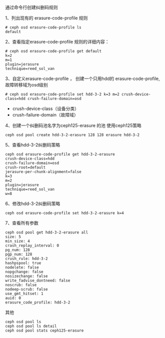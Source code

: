 	
通过命令行创建纠删码规则

1、列出现有的 erasure-code-profile 规则
```
# ceph osd erasure-code-profile ls
default
```
	
2、查看指定erasure-code-profile 规则的详细内容：
```
# ceph osd erasure-code-profile get default
k=2
m=1
plugin=jerasure
technique=reed_sol_van
```
	
3、自定义erasure-code-profile ， 创建一个只用hdd的 erasure-code-profile, 故障转移域为osd级别
```
# ceph osd erasure-code-profile set hdd-3-2 k=3 m=2 crush-device-class=hdd crush-failure-domain=osd
```
- crush-device-class（设备分类）
- crush-failure-domain（故障域）

4、创建一个纠删码池名字为ceph125-erasure 的池 使用ceph125策略
```
ceph osd pool create hdd-3-2-erasure 128 128 erasure hdd-3-2
```

5、查看hdd-3-2纠删码策略
```
ceph osd erasure-code-profile get hdd-3-2-erasure
crush-device-class=hdd
crush-failure-domain=osd
crush-root=default
jerasure-per-chunk-alignment=false
k=3
m=2
plugin=jerasure
technique=reed_sol_van
w=8
```

6、修改hdd-3-2纠删码策略
```
ceph osd erasure-code-profile set hdd-3-2-erasure k=4
```

7、查看所有参数
```
ceph osd pool get hdd-3-2-erasure all
size: 5
min_size: 4
crash_replay_interval: 0
pg_num: 128
pgp_num: 128
crush_rule: hdd-3-2
hashpspool: true
nodelete: false
nopgchange: false
nosizechange: false
write_fadvise_dontneed: false
noscrub: false
nodeep-scrub: false
use_gmt_hitset: 1
auid: 0
erasure_code_profile: hdd-3-2
```

其他
```
ceph osd pool ls
ceph osd pool ls detail
ceph osd pool stats ceph125-erasure
```
